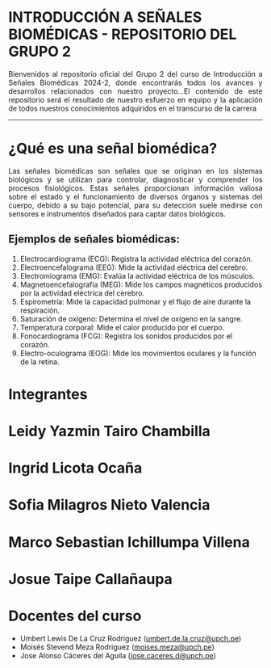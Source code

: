 # **INTRODUCCIÓN A SEÑALES BIOMÉDICAS - REPOSITORIO DEL GRUPO 2**
<p align="justify">
Bienvenidos al repositorio oficial del Grupo 2 del curso de Introducción a Señales Biomédicas 2024-2, donde encontrarás todos los avances y desarrollos relacionados con nuestro proyecto...El contenido de este repositorio será el resultado de nuestro esfuerzo en equipo y la aplicación de todos nuestros conocimientos adquiridos en el transcurso de la carrera
</p>

***

# ¿Qué es una señal biomédica?<a name="id1"></a>
<p align="justify">
Las señales biomédicas son señales que se originan en los sistemas biológicos y se utilizan para controlar, diagnosticar y comprender los procesos fisiológicos. Estas señales proporcionan información valiosa sobre el estado y el funcionamiento de diversos órganos y sistemas del cuerpo, debido a su bajo potencial, para su detección suele medirse con sensores e instrumentos diseñados para captar datos biológicos.
</p>

## Ejemplos de señales biomédicas:

1. Electrocardiograma (ECG): Registra la actividad eléctrica del corazón.
2. Electroencefalograma (EEG): Mide la actividad eléctrica del cerebro.
3. Electromiograma (EMG): Evalúa la actividad eléctrica de los músculos.
4. Magnetoencefalografía (MEG): Mide los campos magnéticos producidos por la actividad eléctrica del cerebro.
5. Espirometría: Mide la capacidad pulmonar y el flujo de aire durante la respiración.
6. Saturación de oxígeno: Determina el nivel de oxígeno en la sangre.
7. Temperatura corporal: Mide el calor producido por el cuerpo.
8. Fonocardiograma (FCG): Registra los sonidos producidos por el corazón.
9. Electro-oculograma (EOG): Mide los movimientos oculares y la función de la retina.
    
# Integrantes<a name="id3"></a>
# **Leidy Yazmin Tairo Chambilla**
# **Ingrid Licota Ocaña**
# **Sofia Milagros Nieto Valencia**
# **Marco Sebastian Ichillumpa Villena**
# **Josue Taipe Callañaupa**


# Docentes del curso<a name="id4"></a>
- Umbert Lewis De La Cruz Rodriguez (umbert.de.la.cruz@upch.pe)
- Moisés Stevend Meza Rodriguez (moises.meza@upch.pe)
- Jose Alonso Cáceres del Aguila (jose.caceres.d@upch.pe)



